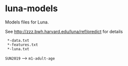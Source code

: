 # luna-models

Models files for Luna.

See http://zzz.bwh.harvard.edu/luna/ref/predict for details

```
 *-data.txt
 *-features.txt
 *-luna.txt
```

`SUN2019` --> `m1-adult-age`

